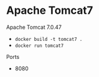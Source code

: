 # Apache Tomcat7

Apache Tomcat 7.0.47

* `docker build -t tomcat7 .`
* `docker run tomcat7`

Ports

* 8080
